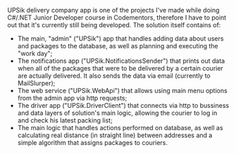UPSik delivery company app is one of the projects I've made while doing C#/.NET Junior Developer course in Codementors, therefore I have to point out that it's currently still being developed. The solution itself contains of:
- The main, "admin" ("UPSik") app that handles adding data about users and packages to the database, as well as planning and executing the "work day";
- The notifications app ("UPSik.NotificationsSender") that prints out data when all of the packages that were to be delivered by a certain courier are actually delivered. It also sends the data via email (currently to MailSlurper);
- The web service ("UPSik.WebApi") that allows using main menu options from the admin app via http requests;
- The driver app ("UPSik.DriverClient") that connects via http to bussiness and data layers of solution's main logic, allowing the courier to log in and check his latest packing list;
- The main logic that handles actions performed on database, as well as calculating real distance (in straight line) between addresses and a simple algorithm that assigns packages to couriers.
